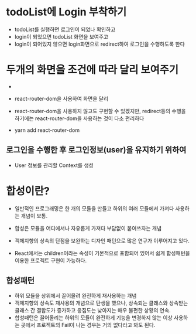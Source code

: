 # todoList에 Login 부착하기

- todoList를 실행하면 로그인이 되었나 확인하고
- login이 되었으면 todoList 화면을 보여주고
- login이 되어있지 않으면 login화면으로 redirect하여 로그인을 수행하도록 한다

# 두개의 화면을 조건에 따라 달리 보여주기

-
- react-router-dom을 사용하여 화면을 달리
- react-router-dom을 사용하지 않고도 구현할 수 있겠지만, redirect등의 수행을 하기에는 react-router-dom을 사용하는 것이 다소 편리하다

- yarn add react-router-dom

## 로그인을 수행한 후 로그인정보(user)을 유지하기 위하여

- User 정보를 관리할 Context를 생성

# 합성이란?

- 일반적인 프로그래밍은 한 개의 모듈을 만들고 하위의 여러 모듈에서 가져다 사용하는 개념이 보통.
- 합성은 모듈을 어디에서나 자유롭게 가져다 부담없이 붙여쓰자는 개념

- 객체지향의 상속의 단점을 보완하는 디자인 패턴으로 많은 연구가 이루어지고 있다.
- React에서는 children이라는 속성이 기본적으로 포함되어 있어서 쉽게 합성패턴을 이용한 프로젝트 구현이 가능하다.

## 합성패턴

- 하위 모듈을 상위에서 끌어올려 완전하게 재사용하는 개념
- 객체지향의 상속도 재사용의 개념으로 탄생을 했으나, 상속되는 클래스와 상속받는 클래스 간 결합도가 증가하고 응집도는 낮아지는 매우 불편한 상황의 연속.
- 합성패턴은 끌어올리는 하위의 모듈이 완전하게 기능을 변경하지 않는 이상 사용하는 곳에서 프로젝트의 Fail이 나는 경우는 거의 없다라고 봐도 된다.
